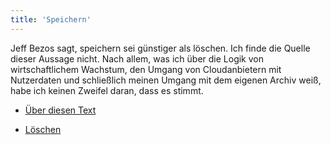 ```yaml
---
title: 'Speichern'
---
```

Jeff Bezos sagt, speichern sei günstiger als löschen. Ich finde die Quelle dieser Aussage nicht. Nach allem, was ich über die Logik von wirtschaftlichem Wachstum, den Umgang von Cloudanbietern mit Nutzerdaten und schließlich meinen Umgang mit dem eigenen Archiv weiß, habe ich keinen Zweifel daran, dass es stimmt.

* [Über diesen Text](About%20This%20Text_de)

* [Löschen](Deleting_de)
